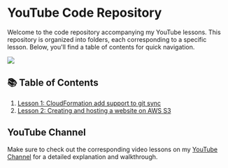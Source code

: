 # YouTube Code Repository

Welcome to the code repository accompanying my YouTube lessons. This repository is organized into folders, each corresponding to a specific lesson. Below, you'll find a table of contents for quick navigation.

<img src="https://yt3.googleusercontent.com/nTFbIORLV5HviSZQss7LZLcEGX6aom6Ar0wstEFuUe538LEhp3aP7DDkb833fEEtchWh3NfZrg=w2560-fcrop64=1,00005a57ffffa5a8-k-c0xffffffff-no-nd-rj">

## 📚 Table of Contents

1. [Lesson 1: CloudFormation add support to git sync](./lessons/0001/)
2. [Lesson 2: Creating and hosting a website on AWS S3](./lessons/0002/)

## YouTube Channel

Make sure to check out the corresponding video lessons on my [YouTube Channel](https://www.youtube.com/bruno_russi) for a detailed explanation and walkthrough.
